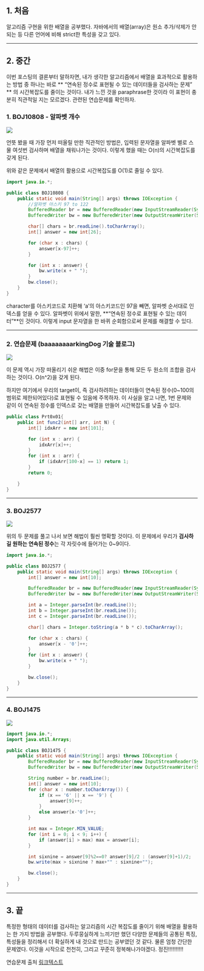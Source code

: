 ## 1. 처음

  알고리즘 구현을 위한 배열을 공부했다. 자바에서의 배열(array)은 원소 추가/삭제가 안되는 등 다른 언어에 비해 strict한 특성을 갖고 있다.

---

## 2. 중간

  이번 포스팅의 결론부터 말하자면, 내가 생각한 알고리즘에서 배열을 효과적으로 활용하는 방법 중 하나는 바로  ** “연속된 정수로 표현될 수 있는 데이터들을 검사하는 문제” ** 의 시간복잡도를 줄이는 것이다. 내가 느낀 것을 paraphrase한 것이라 이 표현이 충분히 직관적일 지는 모르겠다. 관련된 연습문제를 확인하자. 

### 1. BOJ10808 - 알파벳 개수

![](https://velog.velcdn.com/images/bumstead/post/1de4ca15-b842-4bdb-a161-ccbf7780d96b/image.png)

  언뜻 봤을 때 가장 먼저 떠올릴 만한 직관적인 방법은, 입력된 문자열을 알파벳 별로 스물 여섯번 검사하며 배열을 채워나가는 것이다. 이렇게 했을 때는 O(n)의 시간복잡도를 갖게 된다.

  위와 같은 문제에서 배열의 활용으로 시간복잡도를 O(1)로 줄일 수 있다. 

```java
import java.io.*;

public class BOJ10808 {
    public static void main(String[] args) throws IOException {
        //알파벳 아스키 97 to 122
        BufferedReader br = new BufferedReader(new InputStreamReader(System.in));
        BufferedWriter bw = new BufferedWriter(new OutputStreamWriter(System.out));

        char[] chars = br.readLine().toCharArray();
        int[] answer = new int[26];

        for (char x : chars) {
            answer[x-97]++;
        }

        for (int x : answer) {
            bw.write(x + " ");
        }
        bw.close();
    }
}
```

  character를 아스키코드로 치환해 ‘a’의 아스키코드인 97을 빼면, 알파벳 순서대로 인덱스를 얻을 수 있다. 알파벳이 위에서 말한, **“연속된 정수로 표현될 수 있는 데이터”**인 것이다. 이렇게 input 문자열을 한 바퀴 순회함으로써 문제를 해결할 수 있다.

---

### 2. 연습문제 (baaaaaaaarkingDog 기술 블로그)

![](https://velog.velcdn.com/images/bumstead/post/224972d5-f796-4a03-9e7f-8a9342e562af/image.png)


  이 문제 역시 가장 떠올리기 쉬운 해법은 이중 for문을 통해 모든 두 원소의 조합을 검사하는 것이다. O(n^2)을 갖게 된다.

  하지만 여기에서 우리의 target이, 즉 검사하려하는 데이터들이 연속된 정수(0~100의 범위로 제한되어있다)로 표현될 수 있음에 주목하자. 이 사실을 알고 나면, 1번 문제와 같이 이 연속된 정수를 인덱스로 갖는 배열을 만들어 시간복잡도를 낮출 수 있다.

```java
public class Prt0x01{
    public int func2(int[] arr, int N) {
        int[] idxArr = new int[101];

        for (int x : arr) {
            idxArr[x]++;
        }
        for (int x : arr) {
            if (idxArr[100-x] == 1) return 1;
        }
        return 0;

    }
}
```

---

### 3. BOJ2577

![](https://velog.velcdn.com/images/bumstead/post/c66a21df-4c54-4b74-963b-c613284a7968/image.png)


  위의 두 문제를 풀고 나서 보면 해법이 훨씬 명확할 것이다. 이 문제에서 우리가 **검사하길 원하는 연속된 정수**는 각 자릿수에 들어가는 0~9이다.

```java
import java.io.*;

public class BOJ2577 {
    public static void main(String[] args) throws IOException {
        int[] answer = new int[10];

        BufferedReader br = new BufferedReader(new InputStreamReader(System.in));
        BufferedWriter bw = new BufferedWriter(new OutputStreamWriter(System.out));

        int a = Integer.parseInt(br.readLine());
        int b = Integer.parseInt(br.readLine());
        int c = Integer.parseInt(br.readLine());

        char[] chars = Integer.toString(a * b * c).toCharArray();

        for (char x : chars) {
            answer[x - '0']++;
        }
        for (int x : answer) {
            bw.write(x + " ");
        }

        bw.close();
    }
}
```

---

### 4. BOJ1475

![](https://velog.velcdn.com/images/bumstead/post/5a730e85-e1cf-483f-9aef-254dbefdea5b/image.png)


```java
import java.io.*;
import java.util.Arrays;

public class BOJ1475 {
    public static void main(String[] args) throws IOException {
        BufferedReader br = new BufferedReader(new InputStreamReader(System.in));
        BufferedWriter bw = new BufferedWriter(new OutputStreamWriter(System.out));

        String number = br.readLine();
        int[] answer = new int[10];
        for (char x : number.toCharArray()) {
            if (x == '6' || x == '9') {
                answer[9]++;
            }
            else answer[x-'0']++;
        }

        int max = Integer.MIN_VALUE;
        for (int i = 0; i < 9; i++) {
            if (answer[i] > max) max = answer[i];
        }

        int sixnine = answer[9]%2==0? answer[9]/2 : (answer[9]+1)/2;
        bw.write(max > sixnine ? max+"" : sixnine+"");

        bw.close();
    }
}
```

  

---

## 3. 끝

  특정한 형태의 데이터를 검사하는 알고리즘의 시간 복잡도를 줄이기 위해 배열을 활용하는 한 가지 방법을 공부했다. 두루뭉실하게 느끼기만 했던 다양한 문제들의 공통된 특징, 특성들을 정리해서 더 확실하게 내 것으로 만드는 공부였던 것 같다. 물론 엄청 간단한 문제였다. 이것을 시작으로 천천히, 그리고 꾸준히 정복해나가야겠다. 정진!!!!!!!!!!
  
  
연습문제 출처
[링크텍스트](https://blog.encrypted.gg/927?category=773649)
